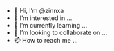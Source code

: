 - 👋 Hi, I’m @zinnxa
- 👀 I’m interested in ...
- 🌱 I’m currently learning ...
- 💞️ I’m looking to collaborate on ...
- 📫 How to reach me ...

<!---
zinnxa/zinnxa is a ✨ special ✨ repository because its `README.md` (this file) appears on your GitHub profile.
You can click the Preview link to take a look at your changes.
--->
